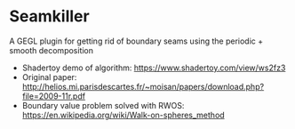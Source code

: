 # Seamkiller

A GEGL plugin for getting rid of boundary seams using the periodic + smooth decomposition

- Shadertoy demo of algorithm: https://www.shadertoy.com/view/ws2fz3
- Original paper: http://helios.mi.parisdescartes.fr/~moisan/papers/download.php?file=2009-11r.pdf
- Boundary value problem solved with RWOS: https://en.wikipedia.org/wiki/Walk-on-spheres_method
